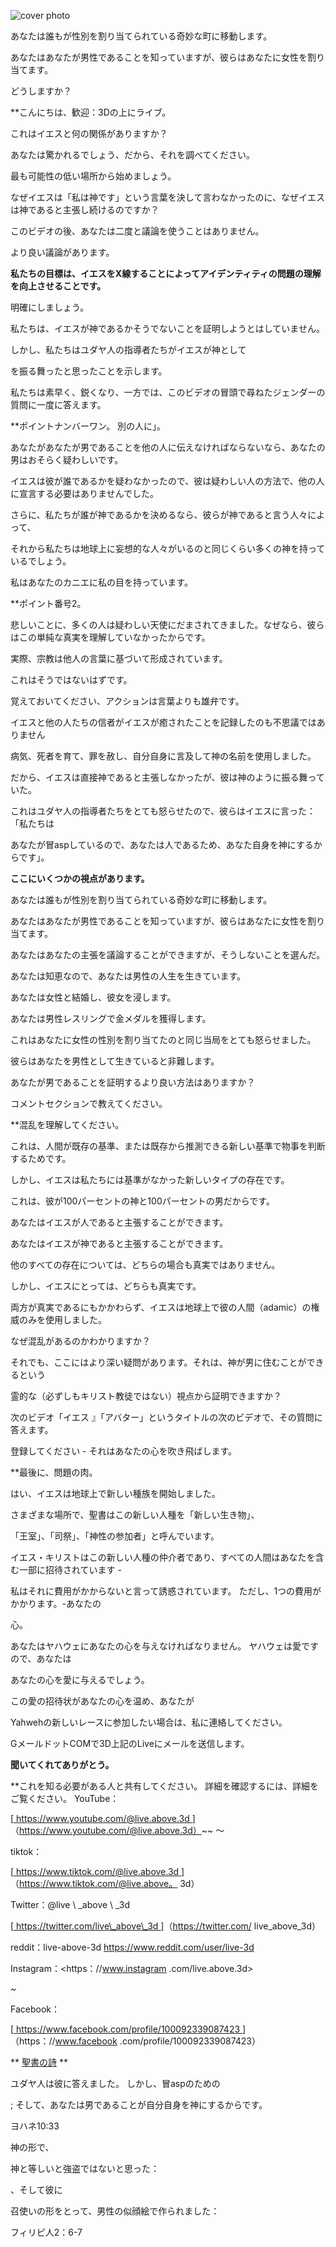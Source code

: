![cover photo](../cover.jpg "cover-photo")

あなたは誰もが性別を割り当てられている奇妙な町に移動します。

あなたはあなたが男性であることを知っていますが、彼らはあなたに女性を割り当てます。

どうしますか？

**こんにちは、歓迎：3Dの上にライブ。

これはイエスと何の関係がありますか？

あなたは驚かれるでしょう、だから、それを調べてください。

最も可能性の低い場所から始めましょう。

なぜイエスは「私は神です」という言葉を決して言わなかったのに、なぜイエスは神であると主張し続けるのですか？

このビデオの後、あなたは二度と議論を使うことはありません。

より良い議論があります。

**私たちの目標は、イエスをX線することによってアイデンティティの問題の理解を向上させることです。**

明確にしましょう。

私たちは、イエスが神であるかそうでないことを証明しようとはしていません。

しかし、私たちはユダヤ人の指導者たちがイエスが神として

を振る舞ったと思ったことを示します。

私たちは素早く、鋭くなり、一方では、このビデオの冒頭で尋ねたジェンダーの質問に一度に答えます。

**ポイントナンバーワン。 別の人に」。

あなたがあなたが男であることを他の人に伝えなければならないなら、あなたの男はおそらく疑わしいです。

イエスは彼が誰であるかを疑わなかったので、彼は疑わしい人の方法で、他の人に宣言する必要はありませんでした。

さらに、私たちが誰が神であるかを決めるなら、彼らが神であると言う人々によって、

それから私たちは地球上に妄想的な人々がいるのと同じくらい多くの神を持っているでしょう。

私はあなたのカニエに私の目を持っています。

**ポイント番号2。

悲しいことに、多くの人は疑わしい天使にだまされてきました。なぜなら、彼らはこの単純な真実を理解していなかったからです。

実際、宗教は他人の言葉に基づいて形成されています。

これはそうではないはずです。

覚えておいてください、アクションは言葉よりも雄弁です。

イエスと他の人たちの信者がイエスが癒されたことを記録したのも不思議ではありません

病気、死者を育て、罪を赦し、自分自身に言及して神の名前を使用しました。

だから、イエスは直接神であると主張しなかったが、彼は神のように振る舞っていた。

これはユダヤ人の指導者たちをとても怒らせたので、彼らはイエスに言った：「私たちは

あなたが冒aspしているので、あなたは人であるため、あなた自身を神にするからです」。

**ここにいくつかの視点があります。**

あなたは誰もが性別を割り当てられている奇妙な町に移動します。

あなたはあなたが男性であることを知っていますが、彼らはあなたに女性を割り当てます。

あなたはあなたの主張を議論することができますが、そうしないことを選んだ。

あなたは知恵なので、あなたは男性の人生を生きています。

あなたは女性と結婚し、彼女を浸します。

あなたは男性レスリングで金メダルを獲得します。

これはあなたに女性の性別を割り当てたのと同じ当局をとても怒らせました。

彼らはあなたを男性として生きていると非難します。

あなたが男であることを証明するより良い方法はありますか？

コメントセクションで教えてください。

**混乱を理解してください。

これは、人間が既存の基準、または既存から推測できる新しい基準で物事を判断するためです。

しかし、イエスは私たちには基準がなかった新しいタイプの存在です。

これは、彼が100パーセントの神と100パーセントの男だからです。

あなたはイエスが人であると主張することができます。

あなたはイエスが神であると主張することができます。

他のすべての存在については、どちらの場合も真実ではありません。

しかし、イエスにとっては、どちらも真実です。

両方が真実であるにもかかわらず、イエスは地球上で彼の人間（adamic）の権威のみを使用しました。

なぜ混乱があるのか​​わかりますか？

それでも、ここにはより深い疑問があります。それは、神が男に住むことができるという

霊的な（必ずしもキリスト教徒ではない）視点から証明できますか？

次のビデオ「イエス 』「アバター」というタイトルの次のビデオで、その質問に答えます。

登録してください - それはあなたの心を吹き飛ばします。

**最後に、問題の肉。

はい、イエスは地球上で新しい種族を開始しました。

さまざまな場所で、聖書はこの新しい人種を「新しい生き物」、

「王室」、「司祭」、「神性の参加者」と呼んでいます。

イエス・キリストはこの新しい人種の仲介者であり、すべての人間はあなたを含む一部に招待されています -

私はそれに費用がかからないと言って誘惑されています。 ただし、1つの費用がかかります。-あなたの

心。

あなたはヤハウェにあなたの心を与えなければなりません。 ヤハウェは愛ですので、あなたは

あなたの心を愛に与えるでしょう。

この愛の招待状があなたの心を温め、あなたが

Yahwehの新しいレースに参加したい場合は、私に連絡してください。

GメールドットCOMで3D上記のLiveにメールを送信します。

**聞いてくれてありがとう。**

**これを知る必要がある人と共有してください。 詳細を確認するには、詳細をご覧ください。 YouTube：

[<u> https://www.youtube.com/@live.above.3d </u>]（https://www.youtube.com/@live.above.3d）~~ 〜

tiktok：

[<u> https://www.tiktok.com/@live.above.3d </u>]（https://www.tiktok.com/@live.above。 3d）

Twitter：@live \ _above \ _3d

[<u> https://twitter.com/live\_above\_3d </u>]（https://twitter.com/ live_above_3d）

reddit：live-above-3d <https://www.reddit.com/user/live-3d>

Instagram：<https：//www.instagram .com/live.above.3d>

~

Facebook：

[<u> https://www.facebook.com/profile/100092339087423 </u>]（https：//www.facebook .com/profile/100092339087423）

** <u>聖書の詩</u> **

ユダヤ人は彼に答えました。 しかし、冒aspのための

; そして、あなたは男であることが自分自身を神にするからです。

ヨハネ10:33

神の形で、

神と等しいと強盗ではないと思った：

、そして彼に

召使いの形をとって、男性の似顔絵で作られました：

フィリピ人2：6-7